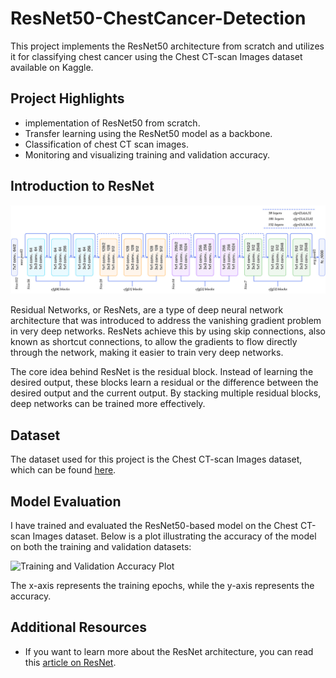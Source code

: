 
# ResNet50-ChestCancer-Detection

This project implements the ResNet50 architecture from scratch and utilizes it for classifying chest cancer 
using the Chest CT-scan Images dataset available on Kaggle.

## Project Highlights

- implementation of ResNet50 from scratch.
- Transfer learning using the ResNet50 model as a backbone.
- Classification of chest CT scan images.
- Monitoring and visualizing training and validation accuracy.


## Introduction to ResNet
![resnet50](https://github.com/sevdaimany/ResNet50-ChestCancer-Detection/blob/master/resnet.png)


Residual Networks, or ResNets, are a type of deep neural network architecture that was introduced to address the 
vanishing gradient problem in very deep networks. ResNets achieve this by using skip connections, also known as 
shortcut connections, to allow the gradients to flow directly through the network, making it easier to train 
very deep networks.

The core idea behind ResNet is the residual block. Instead of learning the desired output, these blocks learn a 
residual or the difference between the desired output and the current output. By stacking multiple residual 
blocks, deep networks can be trained more effectively.

## Dataset

The dataset used for this project is the Chest CT-scan Images dataset, which can be found 
[here](https://www.kaggle.com/datasets/mohamedhanyyy/chest-ctscan-images).

## Model Evaluation

I have trained and evaluated the ResNet50-based model on the Chest CT-scan Images dataset. Below is a plot 
illustrating the accuracy of the model on both the training and validation datasets:

![Training and Validation Accuracy 
Plot](https://github.com/sevdaimany/ResNet50-ChestCancer-Detection/blob/master/train_val_plot.png)

The x-axis represents the training epochs, while the y-axis represents the accuracy.


## Additional Resources

- If you want to learn more about the ResNet architecture, you can read this [article on 
ResNet](https://arxiv.org/abs/1512.03385).


